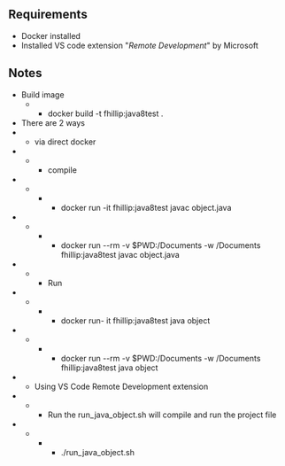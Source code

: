 ## Requirements
* Docker installed
* Installed VS code extension "*Remote Development*" by Microsoft

## Notes
* Build image
  * * docker build -t fhillip:java8test .
* There are 2 ways
* * via direct docker
* * * compile
* * * * docker run -it fhillip:java8test javac object.java
* * * * docker run --rm -v $PWD:/Documents -w /Documents fhillip:java8test javac object.java
* * * Run
* * * * docker run- it fhillip:java8test java object
* * * * docker run --rm -v $PWD:/Documents -w /Documents fhillip:java8test java object
* * Using VS Code Remote Development extension
* * * Run the run_java_object.sh will compile and run the project file
* * * * ./run_java_object.sh
